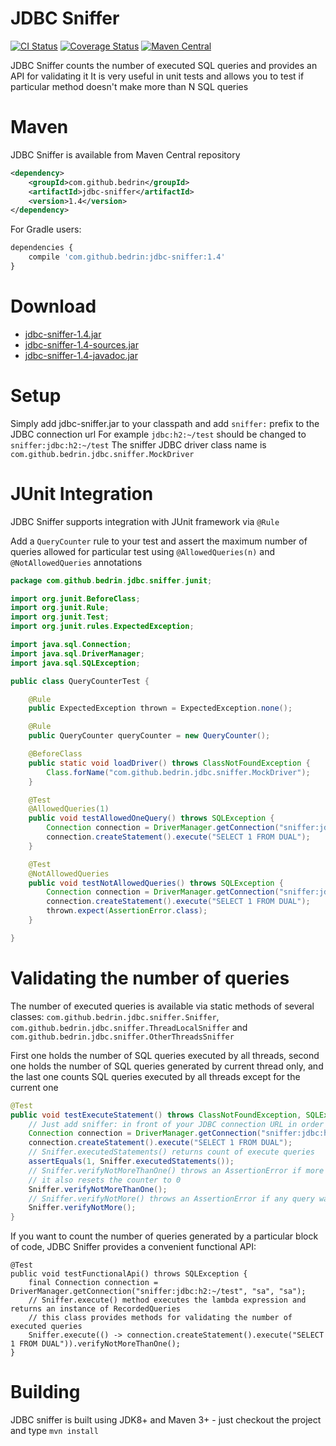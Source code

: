 JDBC Sniffer
============
[![CI Status](https://travis-ci.org/bedrin/jdbc-sniffer.svg?branch=develop)](https://travis-ci.org/bedrin/jdbc-sniffer)
[![Coverage Status](https://coveralls.io/repos/bedrin/jdbc-sniffer/badge.png?branch=develop)](https://coveralls.io/r/bedrin/jdbc-sniffer?branch=develop)
[![Maven Central](https://maven-badges.herokuapp.com/maven-central/com.github.bedrin/jdbc-sniffer/badge.svg?style=flat)](https://maven-badges.herokuapp.com/maven-central/com.github.bedrin/jdbc-sniffer)

JDBC Sniffer counts the number of executed SQL queries and provides an API for validating it
It is very useful in unit tests and allows you to test if particular method doesn't make more than N SQL queries

Maven
============
JDBC Sniffer is available from Maven Central repository
```xml
<dependency>
    <groupId>com.github.bedrin</groupId>
    <artifactId>jdbc-sniffer</artifactId>
    <version>1.4</version>
</dependency>
```

For Gradle users:
```javascript
dependencies {
    compile 'com.github.bedrin:jdbc-sniffer:1.4'
}
```

Download
============
- [jdbc-sniffer-1.4.jar](https://github.com/bedrin/jdbc-sniffer/releases/download/1.4/jdbc-sniffer-1.1.jar)
- [jdbc-sniffer-1.4-sources.jar](https://github.com/bedrin/jdbc-sniffer/releases/download/1.4/jdbc-sniffer-1.1-sources.jar)
- [jdbc-sniffer-1.4-javadoc.jar](https://github.com/bedrin/jdbc-sniffer/releases/download/1.4/jdbc-sniffer-1.1-javadoc.jar)

Setup
============
Simply add jdbc-sniffer.jar to your classpath and add `sniffer:` prefix to the JDBC connection url
For example `jdbc:h2:~/test` should be changed to `sniffer:jdbc:h2:~/test`
The sniffer JDBC driver class name is `com.github.bedrin.jdbc.sniffer.MockDriver`

JUnit Integration
============
JDBC Sniffer supports integration with JUnit framework via `@Rule`

Add a `QueryCounter` rule to your test and assert the maximum number of queries allowed for particular test using `@AllowedQueries(n)` and `@NotAllowedQueries` annotations

```java
package com.github.bedrin.jdbc.sniffer.junit;

import org.junit.BeforeClass;
import org.junit.Rule;
import org.junit.Test;
import org.junit.rules.ExpectedException;

import java.sql.Connection;
import java.sql.DriverManager;
import java.sql.SQLException;

public class QueryCounterTest {

    @Rule
    public ExpectedException thrown = ExpectedException.none();

    @Rule
    public QueryCounter queryCounter = new QueryCounter();

    @BeforeClass
    public static void loadDriver() throws ClassNotFoundException {
        Class.forName("com.github.bedrin.jdbc.sniffer.MockDriver");
    }

    @Test
    @AllowedQueries(1)
    public void testAllowedOneQuery() throws SQLException {
        Connection connection = DriverManager.getConnection("sniffer:jdbc:h2:~/test", "sa", "sa");
        connection.createStatement().execute("SELECT 1 FROM DUAL");
    }

    @Test
    @NotAllowedQueries
    public void testNotAllowedQueries() throws SQLException {
        Connection connection = DriverManager.getConnection("sniffer:jdbc:h2:~/test", "sa", "sa");
        connection.createStatement().execute("SELECT 1 FROM DUAL");
        thrown.expect(AssertionError.class);
    }

}
```

Validating the number of queries
============
The number of executed queries is available via static methods of several classes:
`com.github.bedrin.jdbc.sniffer.Sniffer`, `com.github.bedrin.jdbc.sniffer.ThreadLocalSniffer` and `com.github.bedrin.jdbc.sniffer.OtherThreadsSniffer`

First one holds the number of SQL queries executed by all threads, second one holds the number of SQL queries generated by current thread only, and the last one counts SQL queries executed by all threads except for the current one

```java
@Test
public void testExecuteStatement() throws ClassNotFoundException, SQLException {
    // Just add sniffer: in front of your JDBC connection URL in order to enable sniffer
    Connection connection = DriverManager.getConnection("sniffer:jdbc:h2:~/test", "sa", "sa");
    connection.createStatement().execute("SELECT 1 FROM DUAL");
    // Sniffer.executedStatements() returns count of execute queries
    assertEquals(1, Sniffer.executedStatements());
    // Sniffer.verifyNotMoreThanOne() throws an AssertionError if more than one query was executed;
    // it also resets the counter to 0
    Sniffer.verifyNotMoreThanOne();
    // Sniffer.verifyNotMore() throws an AssertionError if any query was executed
    Sniffer.verifyNotMore();
}
```

If you want to count the number of queries generated by a particular block of code, JDBC Sniffer provides a convenient functional API:
```
@Test
public void testFunctionalApi() throws SQLException {
    final Connection connection = DriverManager.getConnection("sniffer:jdbc:h2:~/test", "sa", "sa");
    // Sniffer.execute() method executes the lambda expression and returns an instance of RecordedQueries
    // this class provides methods for validating the number of executed queries
    Sniffer.execute(() -> connection.createStatement().execute("SELECT 1 FROM DUAL")).verifyNotMoreThanOne();
}
```


Building
============
JDBC sniffer is built using JDK8+ and Maven 3+ - just checkout the project and type `mvn install`
